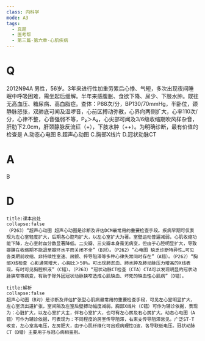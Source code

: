 ```yaml
---
class: 内科学
mode: A3
tags:
  - 真题
  - 医考帮
  - 第三篇-第六章-心肌疾病
---
```


# Q
2012N94A 男性，56岁。3年来进行性加重劳累后心悸、气短，多次出现夜间睡眠中呼吸困难，需坐起后缓解。半年来感腹胀、食欲下降、尿少、下肢水肿。既往无高血压、糖尿病、高血脂症。查体：P88次/分，BP130/70mmHg，半卧位，颈静脉怒张，双肺底可闻及湿啰音，心前区搏动弥散，心界向两侧扩大，心率110次/分，心律不整，心音强弱不等，P₂＞A₂，心尖部可闻及3/6级收缩期吹风样杂音，肝肋下2.0cm，肝颈静脉反流征（+），下肢水肿（++）。为明确诊断，最有价值的检查是
A.动态心电图
B.超声心动图
C.胸部X线片
D.冠状动脉CT

# A
B
# D
```ad-note
title:课本出处
collapse:false
（P263）“超声心动图 超声心动图是诊断及评估DCM最常用的重要检查手段。疾病早期可仅表现为左心室轻度扩大，后期各心腔均扩大，以左心室扩大为著。室壁运动普遍减弱，心肌收缩功能下降，左心室射血分数显著降低。二尖瓣、三尖瓣本身虽无病变，但由于心腔明显扩大，导致瓣膜在收缩期不能退至瓣环水平而关闭不全”（B对）。（P262）“心电图 缺乏诊断特异性…可见各类期前收缩、非持续性室速、房颤、传导阻滞等多种心律失常同时存在”（A错）。（P262）“胸部X线检查 心影通常增大，心胸比＞50%。可出现肺淤血、肺水肿及肺动脉压力增高的X线表现。有时可见胸腔积液”（C错）。（P263）“冠状动脉CT检查（CTA）CTA可以发现明显的冠状动脉狭窄等病变，有助于除外因冠状动脉狭窄造成心肌缺血、坏死的缺血性心肌病”（D错）。
```

```ad-summary
title:解析
collapse:false
超声心动图（B对）是诊断及评估扩张型心肌病最常用的重要检查手段，可见左心室明显扩大，左心室流出道扩张，室间隔及左室后壁搏动幅度减弱。胸部X线片（C错）可作为辅诊依据，表现为：心脏扩大，以左心室扩大主，伴右心室扩大，也可有左心房及右心房扩大。动态心电图（A错）可作为辅诊依据，可表现为：不同程度的房室传导阻滞，右束支传导阻滞常见。广泛ST-T改变，左心室高电压，左房肥大，由于心肌纤维化可出现病理性Q波，各导联低电压。冠状动脉CT（D错）主要用于与冠心病相鉴别。
```

